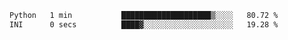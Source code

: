 <!--START_SECTION:waka-->

```txt
Python   1 min           ████████████████████▒░░░░   80.72 %
INI      0 secs          ████▓░░░░░░░░░░░░░░░░░░░░   19.28 %
```

<!--END_SECTION:waka-->

